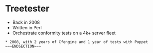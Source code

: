 # Treetester

* Back in 2008
* Written in Perl
* Orchestrate conformity tests on a 4k+ server fleet


~~~SECTION:notes~~~
* 2008, with 2 years of Cfengine and 1 year of tests with Puppet
~~~ENDSECTION~~~
